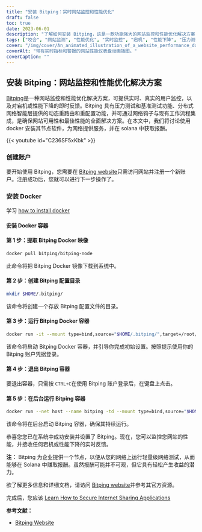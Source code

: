 ```yaml
---
title: "安装 Bitping：实时网站监控和性能优化"
draft: false
toc: true
date: 2023-06-01
description: "了解如何安装 Bitping，这是一款功能强大的网站监控和性能优化解决方案，可实时反馈停机时间和性能下降情况。"
tags: ["咬合", "网站监测", "性能优化", "实时监控", "宕机", "性能下降", "压力测试", "基准", "动态重新路由", "重置", "网络情报", "网络钩子", "索拉纳", "网站", "轻量级网络测试", "赔付", "收益", "网站性能", "网站分析", "网络监控", "性能监测", "正常运行时间监控", "真实用户监控", "网络测试", "网站反馈", "网站提示", "网络智能层", "监控解决方案", "网络性能", "性能指标"]
cover: "/img/cover/An_animated_illustration_of_a_website_performance_dashboard.png"
coverAlt: "带有实时指标和警报的网站性能仪表盘动画插图。"
coverCaption: ""
---
```


## 安装 Bitping：网站监控和性能优化解决方案

[Bitping](https://bitping.com)是一种网站监控和性能优化解决方案，可提供实时、真实的用户监控，以及对宕机或性能下降的即时反馈。Bitping 具有压力测试和基准测试功能、分布式网络智能层提供的动态重路由和重配置功能，并可通过网络钩子与现有工作流程集成，是确保网站可用性和最佳性能的全面解决方案。在本文中，我们将讨论使用 docker 安装其节点软件，为网络提供服务，并在 solana 中获取报酬。

{{< youtube id="C236SF5xKbk" >}}

### 创建账户

要开始使用 Bitping，您需要在 [Bitping website](https://bitping.com)只需访问网站并注册一个新账户。注册成功后，您就可以进行下一步操作了。

### 安装 Docker

学习 [how to install docker](https://simeononsecurity.com/other/creating-profitable-low-powered-crypto-miners/#installing-docker)

#### 安装 Docker 容器

#### 第 1 步：提取 Bitping Docker 映像
```bash
docker pull bitping/bitping-node
```

此命令将把 Bitping Docker 镜像下载到系统中。

#### 第 2 步：创建 Bitping 配置目录

```bash
mkdir $HOME/.bitping/
```
该命令将创建一个存放 Bitping 配置文件的目录。

#### 第 3 步：运行 Bitping Docker 容器

```bash
docker run -it --mount type=bind,source="$HOME/.bitping/",target=/root/.bitping bitping/bitping-node:latest
```

该命令将启动 Bitping Docker 容器，并引导你完成初始设置。按照提示使用你的 Bitping 账户凭据登录。

#### 第 4 步：退出 Bitping 容器
要退出容器，只需按 `CTRL+C`在使用 Bitping 账户登录后，在键盘上点击。

#### 第 5 步：在后台运行 Bitping 容器
```bash
docker run --net host --name bitping -td --mount type=bind,source="$HOME/.bitping/",target=/root/.bitping bitping/bitping-node:latest
```

该命令将在后台启动 Bitping 容器，确保其持续运行。

恭喜您您已在系统中成功安装并设置了 Bitping。现在，您可以监控您网站的性能，并接收任何宕机或性能下降的实时反馈。

**注：** Bitping 为企业提供一个节点，以便从您的网络上运行轻量级网络测试，从而能够在 Solana 中赚取报酬。虽然报酬可能并不可观，但它具有轻松产生收益的潜力。

欲了解更多信息和详细文档，请访问 [Bitping website](https://bitping.com)并参考其官方资源。

完成后，您应该 [Learn How to Secure Internet Sharing Applications](https://simeononsecurity.com/other/how-to-secure-internet-sharing-applications/)

**参考文献：**

- [Bitping Website](https://bitping.com)
